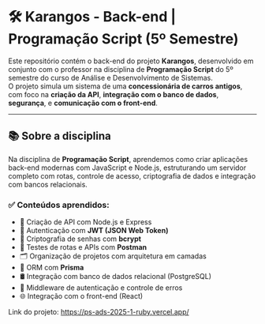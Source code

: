 # 🛠️ Karangos - Back-end | Programação Script (5º Semestre)

Este repositório contém o back-end do projeto **Karangos**, desenvolvido em conjunto com o professor na disciplina de **Programação Script** do 5º semestre do curso de Análise e Desenvolvimento de Sistemas.  
O projeto simula um sistema de uma **concessionária de carros antigos**, com foco na **criação da API**, **integração com o banco de dados**, **segurança**, e **comunicação com o front-end**.

---

## 📚 Sobre a disciplina

Na disciplina de **Programação Script**, aprendemos como criar aplicações back-end modernas com JavaScript e Node.js, estruturando um servidor completo com rotas, controle de acesso, criptografia de dados e integração com bancos relacionais.  

### ✅ Conteúdos aprendidos:

- 🔄 Criação de API com Node.js e Express
- 🔐 Autenticação com **JWT (JSON Web Token)**
- 🔑 Criptografia de senhas com **bcrypt**
- 🧪 Testes de rotas e APIs com **Postman**
- 🗂️ Organização de projetos com arquitetura em camadas
- 🧬 ORM com **Prisma**
- 🛢️ Integração com banco de dados relacional (PostgreSQL)
- 🔄 Middleware de autenticação e controle de erros
- 🌐 Integração com o front-end (React)

Link do projeto: https://ps-ads-2025-1-ruby.vercel.app/
